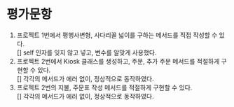 # 평가문항

1. 프로젝트 1번에서 평행사변형, 사다리꼴 넓이를 구하는 메서드를 직접 작성할 수 있다.
<br>   []	self 인자를 잊지 않고 넣고, 변수를 알맞게 사용했다.
2. 프로젝트 2번에서 Kiosk 클래스를 생성하고, 주문, 추가 주문 메서드를 적절하게 구현할 수 있다.
<br>   [] 각각의 메서드가 에러 없이, 정상적으로 동작하였다.
3. 프로젝트 2번의 지불, 주문표 작성 메서드를 적절하게 구현할 수 있다.
<br>   [] 각각의 메서드가 에러 없이, 정상적으로 동작하였다.

